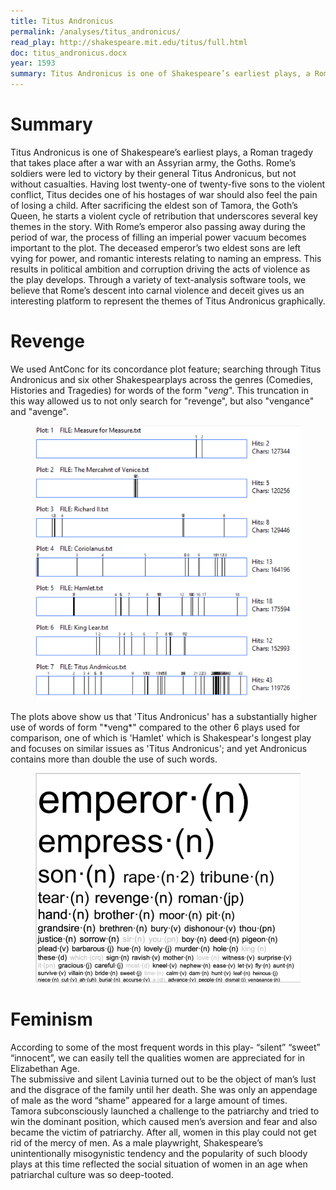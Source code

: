 ```yaml
---
title: Titus Andronicus
permalink: /analyses/titus_andronicus/
read_play: http://shakespeare.mit.edu/titus/full.html
doc: titus_andronicus.docx
year: 1593
summary: Titus Andronicus is one of Shakespeare’s earliest plays, a Roman tragedy that takes place after a war with an Assyrian army, the Goths. Rome’s soldiers were led to victory by their general Titus Andronicus, but not without casualties. Having lost twenty-one of twenty-five sons to the violent conflict, Titus decides one of his hostages of war should also feel the pain of losing a child.
---
```


# Summary
Titus Andronicus is one of Shakespeare’s earliest plays, a Roman tragedy that takes place after a war with an Assyrian army, the Goths. Rome’s soldiers were led to victory by their general Titus Andronicus, but not without casualties. Having lost twenty-one of twenty-five sons to the violent conflict, Titus decides one of his hostages of war should also feel the pain of losing a child.  After sacrificing the eldest son of Tamora, the Goth’s Queen, he starts a violent cycle of retribution that underscores several key themes in the story.  With Rome’s emperor also passing away during the period of war, the process of filling an imperial power vacuum becomes important to the plot.  The deceased emperor’s two eldest sons are left vying for power, and romantic interests relating to naming an empress.  This results in political ambition and corruption driving the acts of violence as the play develops.  Through a variety of text-analysis software tools, we believe that Rome’s descent into carnal violence and deceit gives us an interesting platform to represent the themes of Titus Andronicus graphically. 

# Revenge
We used AntConc for its concordance plot feature; searching through Titus Andronicus and six other Shakespearplays across the genres (Comedies, Histories and Tragedies) for words of the form "*veng*". This truncation in this way allowed us to not only search for "revenge", but also "vengance" and "avenge".
<figure>
  <img src="Plots page.jpg" alt="Concordenance Plots"/>
</figure>
The plots above show us that 'Titus Andronicus' has a substantially higher use of words of form "*veng*" compared to the other 6 plays used for comparison, one of which is 'Hamlet' which is Shakespear's longest play and focuses on similar issues as 'Titus Andronicus'; and yet Andronicus contains more than double the use of such words.

<figure>
  <img src="Word Cloud.png" alt="Word Cloud"/>
</figure>

# Feminism
According to some of the most frequent words in this play- “silent” “sweet” “innocent”, we can easily tell the qualities women are appreciated for in Elizabethan Age.  
The submissive and silent Lavinia turned out to be the object of man’s lust and the disgrace of the family until her death. She was only an appendage of male as the word “shame” appeared for a large amount of times.  
Tamora subconsciously launched a challenge to the patriarchy and tried to win the dominant position, which caused men’s aversion and fear and also became the victim of patriarchy. 
After all, women in this play could not get rid of the mercy of men. As a male playwright, Shakespeare’s unintentionally misogynistic tendency and the popularity of such bloody plays at this time reflected the social situation of women in an age when patriarchal culture was so deep-tooted. 
